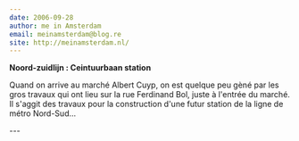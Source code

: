 ```yaml
---
date: 2006-09-28
author: me in Amsterdam
email: meinamsterdam@blog.re
site: http://meinamsterdam.nl/
---
```


<!-- TB -->
<p><strong>Noord-zuidlijn : Ceintuurbaan station</strong></p>
<p>Quand on arrive au marché Albert Cuyp, on est quelque peu gèné par les gros travaux qui ont lieu sur la rue Ferdinand Bol, juste à l'entrée du marché. Il s'aggit des travaux pour la construction d'une futur station de la ligne de métro Nord-Sud...</p>
---